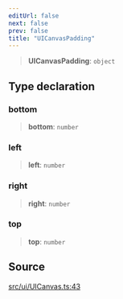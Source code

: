 ```yaml
---
editUrl: false
next: false
prev: false
title: "UICanvasPadding"
---
```


> **UICanvasPadding**: `object`

## Type declaration

### bottom

> **bottom**: `number`

### left

> **left**: `number`

### right

> **right**: `number`

### top

> **top**: `number`

## Source

[src/ui/UICanvas.ts:43](https://github.com/relishinc/dill-pixel/blob/c79d8e8552aaa0f13a29535c819ae67d025b4669/src/ui/UICanvas.ts#L43)
